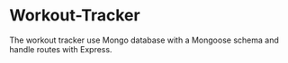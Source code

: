 # Workout-Tracker
The  workout tracker use Mongo database with a Mongoose schema and handle routes with Express.

